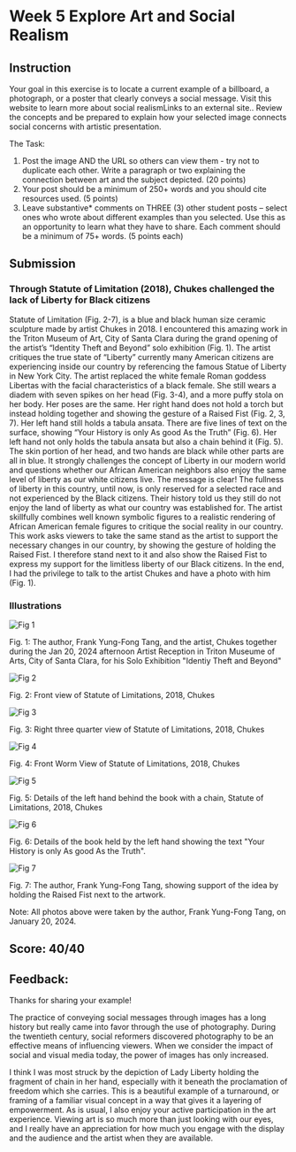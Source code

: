 # Week 5 Explore Art and Social Realism
## Instruction
Your goal in this exercise is to locate a current example of a billboard, a photograph, or a poster that clearly conveys a social message. Visit this website to learn more about social realismLinks to an external site.. Review the concepts and be prepared to explain how your selected image connects social concerns with artistic presentation.

The Task:
1. Post the image AND the URL so others can view them - try not to duplicate each other. Write a paragraph or two explaining the connection between art and the subject depicted. (20 points)  
2. Your post should be a minimum of 250+ words and you should cite resources used. (5 points)
3. Leave substantive* comments on THREE (3) other student posts – select ones who wrote about different examples than you selected. Use this as an opportunity to learn what they have to share. Each comment should be a minimum of 75+ words. (5 points each)
## Submission
### Through Statute of Limitation (2018), Chukes challenged the lack of Liberty for Black citizens

Statute of Limitation (Fig. 2-7), is a blue and black human size ceramic sculpture made by artist Chukes in 2018. I encountered this amazing work in the Triton Museum of Art, City of Santa Clara during the grand opening of the artist’s “Identity Theft and Beyond” solo exhibition (Fig. 1). The artist critiques the true state of “Liberty” currently many American citizens are experiencing inside our country by referencing the famous Statue of Liberty in New York City. The artist replaced the white female Roman goddess Libertas with the facial characteristics of a black female. She still wears a diadem with seven spikes on her head (Fig. 3-4), and a more puffy stola on her body. Her poses are the same. Her right hand does not hold a torch but instead holding together and showing the gesture of a Raised Fist (Fig. 2, 3, 7). Her left hand still holds a tabula ansata. There are five lines of text on the surface, showing “Your History is only As good As the Truth” (Fig. 6). Her left hand not only holds the tabula ansata but also a chain behind it (Fig. 5). The skin portion of her head, and two hands are black while other parts are all in blue. It strongly challenges the concept of Liberty in our modern world and questions whether our African American neighbors also enjoy the same level of liberty as our white citizens live. The message is clear! The fullness of liberty in this country, until now, is only reserved for a selected race and not experienced by the Black citizens. Their history told us they still do not enjoy the land of liberty as what our country was established for. The artist skillfully combines well known symbolic figures to a realistic rendering of African American female figures to critique the social reality in our country. This work asks viewers to take the same stand as the artist to support the necessary changes in our country, by showing the gesture of holding the Raised Fist. I therefore stand next to it and also show the Raised Fist to express my support for the limitless liberty of our Black citizens. In the end, I had the privilege to talk to the artist Chukes and have a photo with him (Fig. 1).

### Illustrations

![Fig 1](https://lh3.googleusercontent.com/pw/AP1GczOoRcQPFyomrtcZhLMg07bnffPL9C2D_EyMv--Z7KHjbIvfw00KGNwbV6uSaNlCsFSUDoueojRc4PQeDh1GyusEBuZrDK58PNHd_MG1VH_x2NDouPrgoU2d5Vj9nG3bLJl5stGGpoq81qGZNLglgqMl-w=w500)

Fig. 1: The author, Frank Yung-Fong Tang, and the artist, Chukes together during the Jan 20, 2024 afternoon Artist Reception in Triton Museume of Arts, City of Santa Clara, for his Solo Exhibition "Identiy Theft and Beyond" 

![Fig 2](https://lh3.googleusercontent.com/pw/AP1GczNnlCr87TmG2cvtj3Ku3LttBoB-XVWMRAA9WVAEZ0lj1mlhdH4F6FPGiMsKL9h2PoNT-Y3R1lQog9dP01-F0bWP8pPT7UPj88u3oXnzr2HVIMnQ7UWSk2A_HDI8nHoEPjnfl8QIi8XBk8Kc5m-cP0991A=w300)

Fig. 2: Front view of  Statute of Limitations, 2018, Chukes

![Fig 3](https://lh3.googleusercontent.com/pw/AP1GczMIy5oghC2u7E3RY4jZdlnKKMur29pYKuw2XM8rJa5Q3fz2Iqk79zJ_6fu-yLs3VwYWXfYL_zTrIScwGzrIzfDlQAV1x12I9qE6VUPZGw2WhktBhR_tqqxIrTHjmQpqMHGThhhMR9K63pMQrnSsfiFcpA=w300)

Fig. 3: Right three quarter view of  Statute of Limitations, 2018, Chukes

![Fig 4](https://lh3.googleusercontent.com/pw/AP1GczNqdXBK1HQVTMKDvoFpvuAvL_VD1n_Njq1K9ItYiHDLJiQuKNkw6aASD3gKI1Wg4FeMBLLIMe7rjRcLIuvleveJBKC_KLOEsoYg1TTVSO_4yDGnlQjajNkBb2S3EtpHg1S9og2jnf_ZRdbKxuFVfdOTEg=w300)

Fig. 4: Front Worm View of  Statute of Limitations, 2018, Chukes

![Fig 5](https://lh3.googleusercontent.com/pw/AP1GczODbhoHpv28J_10J6WE5ZSVPfhgi1ApRfY10WHJ1UDmhybq5CW4IE2i7SD0ZyoupQU5aUzFuNDBSJgr59Dc_ybf5afw_5aU_TqSWJiIirMAVHOPtif8ZB3laTUaUgMJ2Jmx7nXX4tw_CYcFHaWoNyMF6g=w300)

Fig. 5: Details of the left hand behind the book with a chain, Statute of Limitations, 2018, Chukes

![Fig 6](https://lh3.googleusercontent.com/pw/AP1GczPYMKrtTg8QpTEwVRJnlRRol-8--amSAlX7pEav2DysWV6mEQEwJxOpeg27zN19UukppNs7-vYYByRFm2uIEth3nQdUHGyzY02wjLpBBXaE7BqUAd8rD12k-FygOY4rCxg29ZVEPYz2BXBwDq4abl_niw=w300)

Fig. 6: Details of the book held by the left hand showing the text "Your History is only As good As the Truth".

![Fig 7](https://lh3.googleusercontent.com/pw/AP1GczMcN89g6C5EOTgXA_PLY1CCSxGYs436nk-ssJr47wBoNcxo453VeC820MukWcelEMg_qyME6xPLOLsEquwFREEduWVFmgIEdTSFSXE9-8itRrhsgWFcNH2iGst03SFnr9JRqorqfUcLztEF7LvVzEHXNA=w300)

Fig. 7: The author, Frank Yung-Fong Tang, showing support of the idea by holding the Raised Fist next to the artwork.

Note: All photos above were taken by the author, Frank Yung-Fong Tang, on January 20, 2024.

## Score: 40/40
## Feedback:
Thanks for sharing your example!

The practice of conveying social messages through images has a long history but really came into favor through the use of photography. During the twentieth century, social reformers discovered photography to be an effective means of influencing viewers. When we consider the impact of social and visual media today, the power of images has only increased. 

I think I was most struck by the depiction of Lady Liberty holding the fragment of chain in her hand, especially with it beneath the proclamation of freedom which she carries. This is a beautiful example of a turnaround, or framing of a familiar visual concept in a way that gives it a layering of empowerment. As is usual, I also enjoy your active participation in the art experience. Viewing art is so much more than just looking with our eyes, and I really have an appreciation for how much you engage with the display and the audience and the artist when they are available.
